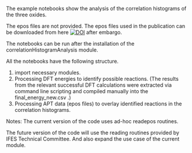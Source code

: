 The example notebooks show the analysis of the correlation histograms of the three oxides.

The epos files are not provided. The epos files used in the publication can be downloaded from here [![DOI](https://zenodo.org/badge/DOI/10.5281/zenodo.10677562.svg)](https://doi.org/10.5281/zenodo.10677562) after embargo.

The notebooks can be run after the installation of the correlationHistogramAnalysis module.

All the notebooks have the following structure.
 1. import necessary modules.
 2. Processing DFT energies to identify possible reactions. (The results from the relevant successful DFT calculations were extracted via command line scripting and compiled manually into the final_energy_new.csv .)
 3. Processing APT data (epos files) to overlay identified reactions in the correlation histograms.

 Notes:
 The current version of the code uses ad-hoc readepos routines.

 The future version of the code will use the reading routines provided by IFES Technical Committee. And also expand the use case of the current module.
